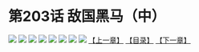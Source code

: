 # 第203话 敌国黑马（中）
![](https://mhpic.xiaomingtaiji.net/comic/D/斗破苍穹拆分版/203话/1.jpg-zymk.middle.webp)
![](https://mhpic.xiaomingtaiji.net/comic/D/斗破苍穹拆分版/203话/2.jpg-zymk.middle.webp)
![](https://mhpic.xiaomingtaiji.net/comic/D/斗破苍穹拆分版/203话/3.jpg-zymk.middle.webp)
![](https://mhpic.xiaomingtaiji.net/comic/D/斗破苍穹拆分版/203话/4.jpg-zymk.middle.webp)
![](https://mhpic.xiaomingtaiji.net/comic/D/斗破苍穹拆分版/203话/5.jpg-zymk.middle.webp)
![](https://mhpic.xiaomingtaiji.net/comic/D/斗破苍穹拆分版/203话/6.jpg-zymk.middle.webp)
![](https://mhpic.xiaomingtaiji.net/comic/D/斗破苍穹拆分版/203话/7.jpg-zymk.middle.webp)
![](https://mhpic.xiaomingtaiji.net/comic/D/斗破苍穹拆分版/203话/8.jpg-zymk.middle.webp)
[【上一章】](./202.md)
[【目录】](./README.md)
[【下一章】](./204.md)

